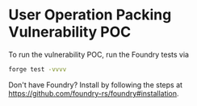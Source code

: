 # User Operation Packing Vulnerability POC

To run the vulnerability POC, run the Foundry tests via
```bash
forge test -vvvv
```

Don't have Foundry? Install by following the steps at https://github.com/foundry-rs/foundry#installation.